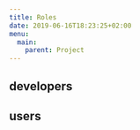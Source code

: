 ```yaml
---
title: Roles
date: 2019-06-16T18:23:25+02:00
menu:
  main:
    parent: Project
---
```


## developers

## users